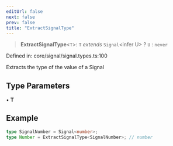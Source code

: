 ```yaml
---
editUrl: false
next: false
prev: false
title: "ExtractSignalType"
---
```


> **ExtractSignalType**\<`T`\>: `T` *extends* `Signal`\<infer U\> ? `U` : `never`

Defined in: core/signal/signal.types.ts:100

Extracts the type of the value of a Signal

## Type Parameters

• **T**

## Example

```ts
type SignalNumber = Signal<number>;
type Number = ExtractSignalType<SignalNumber>; // number
```
